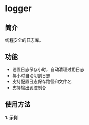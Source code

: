 # logger

## 简介

线程安全的日志库。

## 功能

* 设置日志保存小时，自动清理过期日志
* 每小时自动切割日志
* 支持配置日志保存路径和文件名
* 支持输出到控制台

## 使用方法

#### 1. 示例

```c++

```